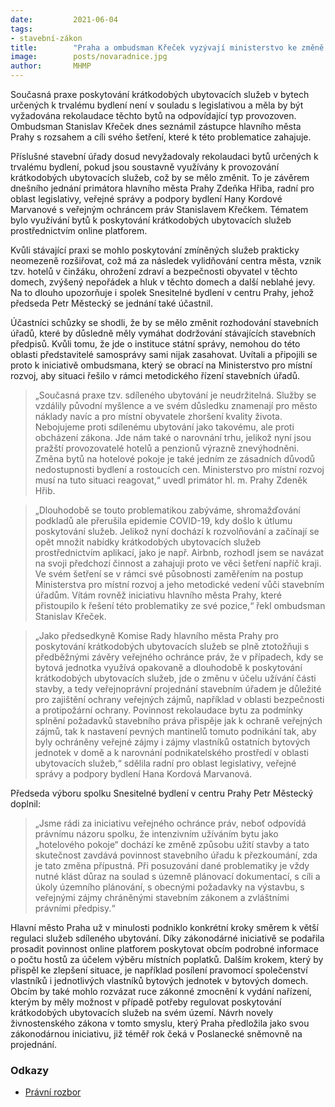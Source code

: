 ```yaml
---
date:         2021-06-04
tags:        
- stavební-zákon
title:        "Praha a ombudsman Křeček vyzývají ministerstvo ke změně přístupu stavebních úřadů k bytům využívaným ke sdílenému ubytování"
image: 	      posts/novaradnice.jpg
author:       MHMP
---
```


Současná praxe poskytování krátkodobých ubytovacích služeb v bytech určených k trvalému bydlení není v souladu s legislativou a měla by být vyžadována rekolaudace těchto bytů na odpovídající typ provozoven. Ombudsman Stanislav Křeček dnes seznámil zástupce hlavního města Prahy s rozsahem a cíli svého šetření, které k této problematice zahajuje.

Příslušné stavební úřady dosud nevyžadovaly rekolaudaci bytů určených k trvalému bydlení, pokud jsou soustavně využívány k provozování krátkodobých ubytovacích služeb, což by se mělo změnit. To je závěrem dnešního jednání primátora hlavního města Prahy Zdeňka Hřiba, radní pro oblast legislativy, veřejné správy a podpory bydlení Hany Kordové Marvanové s veřejným ochráncem práv Stanislavem Křečkem. Tématem bylo využívání bytů k poskytování krátkodobých ubytovacích služeb prostřednictvím online platforem.

Kvůli stávající praxi se mohlo poskytování zmíněných služeb prakticky neomezeně rozšiřovat, což má za následek vylidňování centra města, vznik tzv. hotelů v činžáku, ohrožení zdraví a bezpečnosti obyvatel v těchto domech, zvýšený nepořádek a hluk v těchto domech a další neblahé jevy. Na to dlouho upozorňuje i spolek Snesitelné bydlení v centru Prahy, jehož předseda Petr Městecký se jednání také účastnil.

Účastníci schůzky se shodli, že by se mělo změnit rozhodování stavebních úřadů, které by důsledně měly vymáhat dodržování stávajících stavebních předpisů. Kvůli tomu, že jde o instituce státní správy, nemohou do této oblasti představitelé samosprávy sami nijak zasahovat. Uvítali a připojili se proto k iniciativě ombudsmana, který se obrací na Ministerstvo pro místní rozvoj, aby situaci řešilo v rámci metodického řízení stavebních úřadů.

> „Současná praxe tzv. sdíleného ubytování je neudržitelná. Služby se vzdálily původní myšlence a ve svém důsledku znamenají pro město náklady navíc a pro místní obyvatele zhoršení kvality života. Nebojujeme proti sdílenému ubytování jako takovému, ale proti obcházení zákona. Jde nám také o narovnání trhu, jelikož nyní jsou pražští provozovatelé hotelů a penzionů výrazně znevýhodněni. Změna bytů na hotelové pokoje je také jedním ze zásadních důvodů nedostupnosti bydlení a rostoucích cen. Ministerstvo pro místní rozvoj musí na tuto situaci reagovat,“ uvedl primátor hl. m. Prahy Zdeněk Hřib.

> „Dlouhodobě se touto problematikou zabýváme, shromažďování podkladů ale přerušila epidemie COVID-19, kdy došlo k útlumu poskytování služeb. Jelikož nyní dochází k rozvolňování a začínají se opět množit nabídky krátkodobých ubytovacích služeb prostřednictvím aplikací, jako je např. Airbnb, rozhodl jsem se navázat na svoji předchozí činnost a zahajuji proto ve věci šetření napříč kraji. Ve svém šetření se v rámci své působnosti zaměřením na postup Ministerstva pro místní rozvoj a jeho metodické vedení vůči stavebním úřadům. Vítám rovněž iniciativu hlavního města Prahy, které přistoupilo k řešení této problematiky ze své pozice,“ řekl ombudsman Stanislav Křeček.

> „Jako předsedkyně Komise Rady hlavního města Prahy pro poskytování krátkodobých ubytovacích služeb se plně ztotožňuji s předběžnými závěry veřejného ochránce práv, že v případech, kdy se bytová jednotka využívá opakovaně a dlouhodobě k poskytování krátkodobých ubytovacích služeb, jde o změnu v účelu užívání části stavby, a tedy veřejnoprávní projednání stavebním úřadem je důležité pro zajištění ochrany veřejných zájmů, například v oblasti bezpečnosti a protipožární ochrany. Povinnost rekolaudace bytu za podmínky splnění požadavků stavebního práva přispěje jak k ochraně veřejných zájmů, tak k nastavení pevných mantinelů tomuto podnikání tak, aby byly ochráněny veřejné zájmy i zájmy vlastníků ostatních bytových jednotek v domě a k narovnání podnikatelského prostředí v oblasti ubytovacích služeb,“ sdělila radní pro oblast legislativy, veřejné správy a podpory bydlení Hana Kordová Marvanová.

Předseda výboru spolku Snesitelné bydlení v centru Prahy Petr Městecký doplnil: 

> „Jsme rádi za iniciativu veřejného ochránce práv, neboť odpovídá právnímu názoru spolku, že intenzivním užíváním bytu jako „hotelového pokoje“ dochází ke změně způsobu užití stavby a tato skutečnost zavdává povinnost stavebního úřadu k přezkoumání, zda je tato změna přípustná. Při posuzování dané problematiky je vždy nutné klást důraz na soulad s územně plánovací dokumentací, s cíli a úkoly územního plánování, s obecnými požadavky na výstavbu, s veřejnými zájmy chráněnými stavebním zákonem a zvláštními právními předpisy.“

Hlavní město Praha už v minulosti podniklo konkrétní kroky směrem k větší regulaci služeb sdíleného ubytování.  Díky zákonodárné iniciativě se podařila prosadit povinnost online platforem poskytovat obcím podrobné informace o počtu hostů za účelem výběru místních poplatků. Dalším krokem, který by přispěl ke zlepšení situace, je například posílení pravomocí společenství vlastníků i jednotlivých vlastníků bytových jednotek v bytových domech. Obcím by také mohlo rozvázat ruce zákonné zmocnění k vydání nařízení, kterým by měly možnost v případě potřeby regulovat poskytování krátkodobých ubytovacích služeb na svém území. Návrh novely živnostenského zákona v tomto smyslu, který Praha předložila jako svou zákonodárnou iniciativu, již téměř rok čeká v Poslanecké sněmovně na projednání.

### Odkazy

* [Právní rozbor](https://drive.google.com/drive/folders/1VX75PxaMEEKKxYlmISqSx7qAksja-v2Y?usp=sharing)
